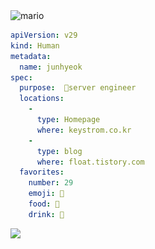  
  
 <img src="https://user-images.githubusercontent.com/10498744/210012254-234538ff-d198-48aa-8964-37e6fd45d227.gif" alt="mario" style="max-width: 100%; display: inline-block;" data-target="animated-image.originalImage">

    
 <!--  <img src="https://github.com/junhyeoksin/junhyeoksin/assets/92718453/8217a95b-4aab-42ef-976a-cdfc4fafa71a" alt="LOGO" style="width: 50%; display: inline-block;"> -->

```YAML
apiVersion: v29
kind: Human
metadata:
  name: junhyeok
spec:
  purpose:  server engineer
  locations:
    - 
      type: Homepage
      where: keystrom.co.kr
    - 
      type: blog
      where: float.tistory.com
  favorites:
    number: 29
    emoji: 🤦
    food: 🥩
    drink: 🥃
```
  <img src="https://github.com/junhyeoksin/junhyeoksin/assets/92718453/33529771-7408-431c-a8db-031ef1b96f59"> 


 


 <!-- <img src="https://raw.githubusercontent.com/BEPb/BEPb/output/github-contribution-grid-snake.svg"> >

